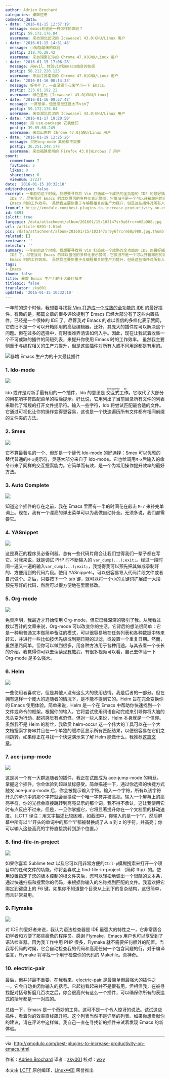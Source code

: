 ```yaml
---
author: Adrien Brochard
categories: 桌面应用
comments_data:
- date: '2016-01-15 12:37:19'
  message: emacs到底是一种怎样的体验？
  postip: 59.172.176.84
  username: 来自湖北武汉的 Iceweasel 43.0|GNU/Linux 用户
- date: '2016-01-15 14:31:46'
  message: 小拇指酸痛的体验
  postip: 218.76.28.42
  username: 来自湖南长沙的 Chrome 47.0|GNU/Linux 用户
- date: '2016-01-15 17:06:28'
  message: 用evil，体验vim和emacs结合的快感
  postip: 58.212.220.125
  username: 来自江苏南京的 Chrome 47.0|GNU/Linux 用户
- date: '2016-01-16 00:14:33'
  message: 好多年了，一直没狠下心来学习一下 Emacs。
  postip: 223.81.192.22
  username: 绿色圣光 [Iceweasel 43.0|GNU/Linux]
- date: '2016-01-16 09:57:42'
  message: 一直想学，但是感觉还是太不vim了
  postip: 59.172.176.84
  username: 来自湖北武汉的 Iceweasel 43.0|GNU/Linux 用户
- date: '2016-01-17 19:20:50'
  message: 用 use-package 安装他们
  postip: 39.65.68.249
  username: 来自山东的 Chrome 47.0|GNU/Linux 用户
- date: '2016-01-19 12:25:26'
  message: 只用org-mode 其他都不需要
  postip: 36.251.248.178
  username: 来自福建泉州的 Firefox 43.0|Windows 7 用户
count:
  commentnum: 7
  favtimes: 5
  likes: 0
  sharetimes: 0
  viewnum: 27237
date: '2016-01-15 10:32:10'
editorchoice: false
excerpt: 一年前的这个时候，我想要寻找将 Vim 打造成一个成熟的全功能的 IDE 的最好插件。有趣的是，那篇文章的很多评论提到了 Emacs 已经大部分有了这些内置插件，已经是一个很棒的
  IDE 了。尽管我对 Emacs 的难以置信的多样化表示赞同，它依旧不是一个可以开箱即用的高级编辑器。还好，其庞大的插件库可以解决这个问题。但在过多的选择中，有时很难弄清该如何入手。因此，现在让我试着收集一个不可或缺的插件的简短列表，来提升你使用
  Emacs 时的工作效率。 虽然我主要侧重于与编程相关的生产力提升，但是这些插件对所有人或不同用途都是有用的
fromurl: http://xmodulo.com/best-plugins-to-increase-productivity-on-emacs.html
id: 6891
islctt: true
largepic: /data/attachment/album/201601/15/103147sr9y6frcrm68p988.jpg
url: /article-6891-1.html
pic: /data/attachment/album/201601/15/103147sr9y6frcrm68p988.jpg.thumb.jpg
related: []
reviewer: ''
selector: ''
summary: 一年前的这个时候，我想要寻找将 Vim 打造成一个成熟的全功能的 IDE 的最好插件。有趣的是，那篇文章的很多评论提到了 Emacs 已经大部分有了这些内置插件，已经是一个很棒的
  IDE 了。尽管我对 Emacs 的难以置信的多样化表示赞同，它依旧不是一个可以开箱即用的高级编辑器。还好，其庞大的插件库可以解决这个问题。但在过多的选择中，有时很难弄清该如何入手。因此，现在让我试着收集一个不可或缺的插件的简短列表，来提升你使用
  Emacs 时的工作效率。 虽然我主要侧重于与编程相关的生产力提升，但是这些插件对所有人或不同用途都是有用的
tags:
- Emacs
thumb: false
title: 暴增 Emacs 生产力的十大最佳插件
titlepic: false
translator: zky001
updated: '2016-01-15 10:32:10'
---
```


一年前的这个时候，我想要寻找[将 Vim 打造成一个成熟的全功能的 IDE](http://xmodulo.com/turn-vim-full-fledged-ide.html) 的最好插件。有趣的是，那篇文章的很多评论提到了 Emacs 已经大部分有了这些内置插件，已经是一个很棒的 IDE 了。尽管我对 Emacs 的难以置信的多样化表示赞同，它依旧不是一个可以开箱即用的高级编辑器。还好，其庞大的插件库可以解决这个问题。但在过多的选择中，有时很难弄清该如何入手。因此，现在让我试着收集一个不可或缺的插件的简短列表，来提升你使用 Emacs 时的工作效率。 虽然我主要侧重于与编程相关的生产力提升，但是这些插件对所有人或不同用途都是有用的。


![暴增 Emacs 生产力的十大最佳插件](/data/attachment/album/201601/15/103147sr9y6frcrm68p988.jpg)


### 1. Ido-mode


![](/data/attachment/album/201601/15/103213d232fqmu02q25cqe.jpg)


Ido 或许是对新手最有用的一个插件，Ido 的意思是<ruby> 交互式工作 <rp>  （ </rp> <rt>  interactively do </rt> <rp>  ） </rp></ruby>。它取代了大部分的用花哨字符匹配菜单的枯燥提示。好比说，它用列出了当前目录所有文件的列表来取代了常规的打开文件提示符。输入一些字符，Ido 将尝试匹配最合适的文件。它通过可视化让你的操作变得更容易，这也是一个快速遍历所有文件都有相同前缀的文件夹的方法。


### 2. Smex


![](/data/attachment/album/201601/15/103213ccf94n6fz7ntvgfa.jpg)


它不算最著名的一个、但却是一个替代 Ido-mode 的好选择：Smex 可以优雅的替代普通的`M-x`提示符，灵感大部分来自于 Ido-mode。它也给调用`M-x`后输入的命令带来了同样的交互搜索能力。它简单而有效，是一个为常用操作提升效率的最好方法。


### 3. Auto Complete


![](/data/attachment/album/201601/15/103213uzaz3s3xr65ubrmp.jpg)


知道这个插件的存在之前，我在 Emacs 里面有一半的时间花在敲击 `M-/` 来补完单词上。现在，我有一个漂亮的弹出菜单可以为我做自动补全。无须多说，我们都需要它。


### 4. YASnippet


![](/data/attachment/album/201601/15/103213jta6aatzo6q844mp.jpg)


这是真正的程序员必备利器。总有一些代码片段会让我们觉得我们一辈子都在写它。对我来说，就是调试 PHP 时不断输入的 `var_dump(...);exit;`。经过一段时间一遍又一遍的输入`var_dump(...);exit;`，我觉得我可以预先把其做成录制好的、方便用到的代码片段。使用 YASnippets，可以很容易导入代码片段文件或者自己做个。之后，只要按下一个 tab 键，就可以将一个小的关键词扩展成一大段预先写好的代码，然后可以很方便地在里面修改。


### 5. Org-mode


![](/data/attachment/album/201601/15/103213sea7sdcoxtqp7n2q.jpg)


免责声明，我最近才开始使用 Org-mode，但它已经深深的吸引了我。从我看过数以百计的文章来说，Org-mode 可以改变你的生活。它背后的想法很简单：它是一种用普通文本做简单备注的模式，可以很容易地在任务列表和各种数据中转来转去，并进行一些比如按优先级或到期日期的过滤，或设置一个重复日期。然而，虽然思路简单，但你可以做到很多，用各种方法用于各种用途。与其去看一个长长的介绍，我觉得你可以去读读[现有教程](http://orgmode.org/worg/org-tutorials/)，有很多视频可以看，自己去体验一下 Org-mode 是多么强大。


### 6. Helm


![](/data/attachment/album/201601/15/103214s4z77zo4pimefccm.jpg)


一些使用者喜欢它，但是其他人没有这么大的使用热情。我是后者的一部分。但在拥有这样一个庞大的追随者的情况下，是不能不提到它的。Helm 旨在完全变换你的 Emacs 使用体验。简单来说，Helm 是一个在 Emacs 中帮助你快速找到一个文件或命令的框架。根据你的输入，它将尝试使用词语自动完成来引导你将大脑的念头变为行动。起初感觉有点奇怪，但对一些人来说，Helm 本身就是一个信仰。虽然我不是 Helm 的粉丝，我欣赏 helm-occur 这一个伟大的工具可以在一个大文档搜索字符串并且在一个单独的缓冲区显示所有匹配结果，以便很容易在它们之间跳转。如果你正在寻找一个快速演示来了解 Helm 能做什么，我推荐[这篇文章](http://tuhdo.github.io/helm-intro.html)。


### 7. ace-jump-mode


![](/data/attachment/album/201601/15/103214uxepgr26x5pkxzrt.jpg)


这是另一个有一大群追随者的插件，我正在试图成为 ace-jump-mode 的粉丝。掌握这个插件，你会体验到超越鼠标感受。简单描述一下，通过你选择的快捷方式触发 ace-jump-mode 后，你会被提示输入字符。输入一个字符，所有以该字符开头的单词中的那个字符就会替换成一个唯一字符并被高亮。输入一个屏幕上的高亮字符，你的光标会直接跳转到高亮显示的那个词。我不得不承认，这让我使用它时有点反应不过来，但是，一旦你掌握它，它将显著提升你在一个文档里的移动速度。（LCTT 译注：用文字描述比较困难，如截图中，你输入的是一个“i”，然后屏幕中所有以“i”开头的单词中的那个“i”都被替换成了从 a 到 z 的字符，并高亮；你可以输入这些高亮的字符直接跳转到那个位置。）


### 8. find-file-in-project


![](/data/attachment/album/201601/15/103214sts65s64ppg2pmd1.jpg)


如果你喜欢 Sublime text 以及它可以用非常方便的`Ctrl-p`模糊搜索来打开一个项目中的任何文件的功能，你将会喜欢上 find-file-in-project （简称 ffip）的。使用设置指定了您的版本控制的根文件夹后，您可以轻松地调出一个很酷的文本条，通过快速扫描和搜索你的代码，来根据你输入的名称找到匹配的文件。我喜欢把它绑定到键盘上的 F6 键。如果你不知道整个目录从上到下的复杂结构，这很简单，而且非常易用。


### 9. Flymake


![](/data/attachment/album/201601/15/103214a7iz4rlrm0lcgc4x.jpg)


对 IDE 的爱好者来说，我认为语法检查器是 IDE 最强大的特性之一，它非常适合初学者和方便了那些疲惫的程序员。感谢 Flymake，Emacs 用户也可以享受到了语法检查器。因为我工作中用 PHP 很多，Flymake 就不需要任何额外的配置。当我写代码的时候，它会自动检查我的代码和高亮任何一个包含问题的行。对于编译语言，Flymake 将寻找一个用于检查你的代码的 Makefile。真神奇。


### 10. electric-pair


最后，但并非最不重要，在我看来，electric-pair 是最简单但最强大的插件之一。它会自动关闭你输入的括号。它起初看起来并不是很有用，但相信我，在被寻找配对括号折磨几百次之后，你会很高兴有这么一个插件，可以确保你所有的表达式的括号都是一一对应的。


总结一下，Emacs 是一个奇妙的工具。这可不是一个令人惊讶的说法。试试这些插件，看着你的效率直线飙升吧。这个列表当然不是详尽的列表。如果你想贡献你的建议，请在评论中这样做。我自己一直在寻找新的插件来试着发现 Emacs 的新体验。




---


via: <http://xmodulo.com/best-plugins-to-increase-productivity-on-emacs.html>


作者：[Adrien Brochard](http://xmodulo.com/author/adrien) 译者：[zky001](https://github.com/zky001) 校对：[wxy](https://github.com/wxy)


本文由 [LCTT](https://github.com/LCTT/TranslateProject) 原创编译，[Linux中国](https://linux.cn/) 荣誉推出